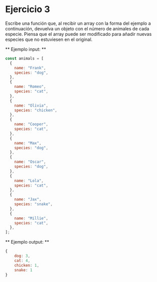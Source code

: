 # Ejercicio 3

Escribe una función que, al recibir un array con la forma del ejemplo a continuación, devuelva un objeto con el número de animales de cada especie. Piensa que el array puede ser modificado para añadir nuevas especies que no estuviesen en el original.

** Ejemplo input: **

```javascript
const animals = [
  {
    name: "Frank",
    species: "dog",
  },
  {
    name: "Romeo",
    species: "cat",
  },
  {
    name: "Olivia",
    species: "chicken",
  },
  {
    name: "Cooper",
    species: "cat",
  },
  {
    name: "Max",
    species: "dog",
  },
  {
    name: "Oscar",
    species: "dog",
  },
  {
    name: "Lola",
    species: "cat",
  },
  {
    name: "Jax",
    species: "snake",
  },
  {
    name: "Millie",
    species: "cat",
  },
];
```

** Ejemplo output: **

```javascript
{
	dog: 3,
	cat: 4,
	chicken: 1,
	snake: 1
}
```
